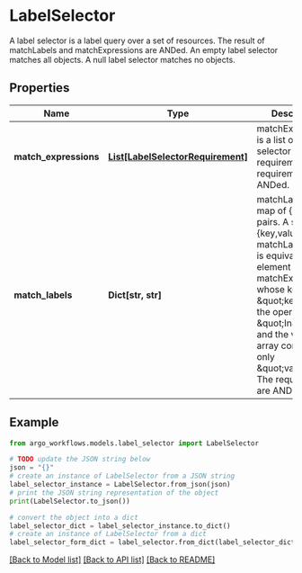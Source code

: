 # LabelSelector

A label selector is a label query over a set of resources. The result of matchLabels and matchExpressions are ANDed. An empty label selector matches all objects. A null label selector matches no objects.

## Properties

Name | Type | Description | Notes
------------ | ------------- | ------------- | -------------
**match_expressions** | [**List[LabelSelectorRequirement]**](LabelSelectorRequirement.md) | matchExpressions is a list of label selector requirements. The requirements are ANDed. | [optional] 
**match_labels** | **Dict[str, str]** | matchLabels is a map of {key,value} pairs. A single {key,value} in the matchLabels map is equivalent to an element of matchExpressions, whose key field is \&quot;key\&quot;, the operator is \&quot;In\&quot;, and the values array contains only \&quot;value\&quot;. The requirements are ANDed. | [optional] 

## Example

```python
from argo_workflows.models.label_selector import LabelSelector

# TODO update the JSON string below
json = "{}"
# create an instance of LabelSelector from a JSON string
label_selector_instance = LabelSelector.from_json(json)
# print the JSON string representation of the object
print(LabelSelector.to_json())

# convert the object into a dict
label_selector_dict = label_selector_instance.to_dict()
# create an instance of LabelSelector from a dict
label_selector_form_dict = label_selector.from_dict(label_selector_dict)
```
[[Back to Model list]](../README.md#documentation-for-models) [[Back to API list]](../README.md#documentation-for-api-endpoints) [[Back to README]](../README.md)


